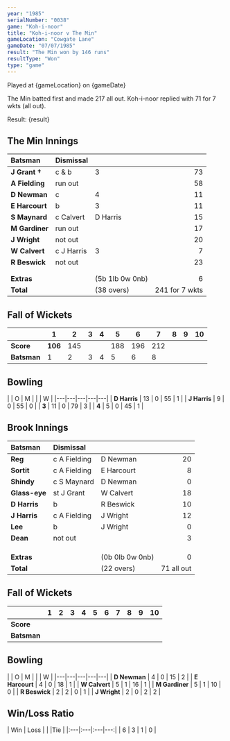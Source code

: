 ```yaml
---
year: "1985"
serialNumber: "0038"
game: "Koh-i-noor"
title: "Koh-i-noor v The Min"
gameLocation: "Cowgate Lane"
gameDate: "07/07/1985"
result: "The Min won by 146 runs"
resultType: "Won"
type: "game"
---
```


Played at {gameLocation} on {gameDate} 

The Min batted first and made 217 all out. Koh-i-noor replied with 71 for 7 wkts (all out).

Result: {result}

## The Min Innings

| Batsman | Dismissal |  |  |
|:---|:---|---|---:|
| **J Grant &#8224;** | c & b | 3 | 73 | 
| **A Fielding** | run out |  | 58 | 
| **D Newman** | c | 4 | 11 | 
| **E Harcourt** | b | 3 | 11 | 
| **S Maynard** | c Calvert | D Harris | 15 | 
| **M Gardiner** | run out |  | 17 | 
| **J Wright** | not out |  | 20 | 
| **W Calvert** | c J Harris | 3 | 7 | 
| **R Beswick** | not out |  | 23 | 
|  |  |  |  | 
|  |  |  |  | 
| **Extras** | | (5b 1lb 0w 0nb) | 6 | 
| **Total** | | (38 overs) | 241 for 7 wkts | 

## Fall of Wickets

| | 1 | 2 | 3 | 4 | 5 | 6 | 7 | 8 | 9 | 10 |
|---|---|---|---|---|---|---|---|---|---|---|
| **Score** | **106** | 145 |  |  | 188 | 196 | 212 |  |  |  | 
| **Batsman** | 1 | 2 | 3 | 4 | 5 | 6 | 8 |  |  |  | 

## Bowling

| | O | M |  |  | W |
|---|---|---|---|---|
| **D Harris** | 13 | 0 | 55 | 1 | 
| **J Harris** | 9 | 0 | 55 | 0 | 
| **3** | 11 | 0 | 79 | 3 | 
| **4** | 5 | 0 | 45 | 1 | 

 ## Brook Innings

| Batsman | Dismissal |  |  |
|:---|:---|---|---:|
| **Reg** | c A Fielding | D Newman | 20 | 
| **Sortit** | c A Fielding | E Harcourt | 8 | 
| **Shindy** | c S Maynard | D Newman | 0 | 
| **Glass-eye** | st J Grant | W Calvert | 18 | 
| **D Harris** | b | R Beswick | 10 | 
| **J Harris** | c A Fielding | J Wright | 12 | 
| **Lee** | b | J Wright | 0 | 
| **Dean** | not out |  | 3 | 
|  |  |  |  |
|  |  |  |  |
|  |  |  |  |
| **Extras** | | (0b 0lb 0w 0nb) | 0 | 
| **Total** | | (22 overs) | 71 all out | 

## Fall of Wickets

| | 1 | 2 | 3 | 4 | 5 | 6 | 7 | 8 | 9 | 10 |
|---|---|---|---|---|---|---|---|---|---|---|
| **Score** |  |  |  |  |  |  |  |  |  |  |
| **Batsman** |  |  |  |  |  |  |  |  |  |  |

## Bowling

| | O | M |  |  | W |
|---|---|---|---|---|
| **D Newman** | 4 | 0 | 15 | 2 | 
| **E Harcourt** | 4 | 0 | 18 | 1 | 
| **W Calvert** | 5 | 1 | 16 | 1 | 
| **M Gardiner** | 5 | 1 | 10 | 0 |
| **R Beswick** | 2 | 2 | 0 | 1 | 
| **J Wright** | 2 | 0 | 2 | 2 |  

## Win/Loss Ratio

| Win | Loss |  |  |Tie |
|:---|:---|:---|---:|
| 6 | 3 | 1 | 0 |